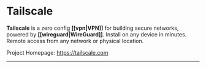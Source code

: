 # Tailscale
**Tailscale** is a zero config **[[vpn|VPN]]** for building secure networks, powered by **[[wireguard|WireGuard]]**. Install on any device in minutes. Remote access from any network or physical location.

Project Homepage: https://tailscale.com

---
